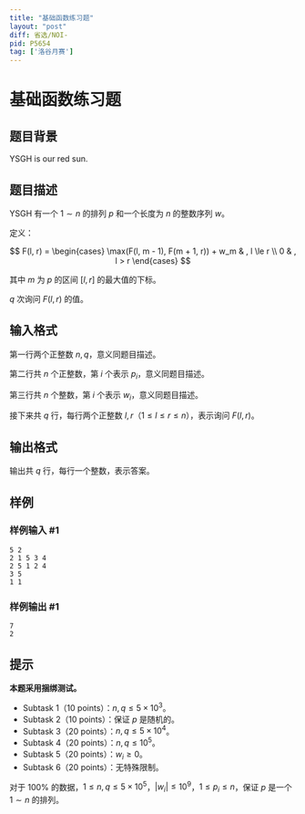 ```yaml
---
title: "基础函数练习题"
layout: "post"
diff: 省选/NOI-
pid: P5654
tag: ['洛谷月赛']
---
```

# 基础函数练习题
## 题目背景

YSGH is our red sun.

## 题目描述

YSGH 有一个 $1 \sim n$ 的排列 $p$ 和一个长度为 $n$ 的整数序列 $w$。

定义：

$$ F(l, r) = \begin{cases} \max(F(l, m - 1), F(m + 1, r)) + w_m & , l \le r \\ 0 & , l > r \end{cases} $$

其中 $m$ 为 $p$ 的区间 $[l, r]$ 的最大值的下标。

$q$ 次询问 $F(l, r)$ 的值。
## 输入格式

第一行两个正整数 $n, q$，意义同题目描述。

第二行共 $n$ 个正整数，第 $i$ 个表示 $p_i$，意义同题目描述。

第三行共 $n$ 个整数，第 $i$ 个表示 $w_i$，意义同题目描述。

接下来共 $q$ 行，每行两个正整数 $l, r$（$1 \le l \le r \le n$），表示询问 $F(l,r)$。
## 输出格式

输出共 $q$ 行，每行一个整数，表示答案。
## 样例

### 样例输入 #1
```
5 2
2 1 5 3 4
2 5 1 2 4
3 5
1 1
```
### 样例输出 #1
```
7
2
```
## 提示

**本题采用捆绑测试。**

- Subtask 1（10 points）：$n, q \le 5 \times {10}^3$。
- Subtask 2（10 points）：保证 $p$ 是随机的。
- Subtask 3（20 points）：$n ,q \le 5 \times {10}^4$。
- Subtask 4（20 points）：$n, q \le {10}^5$。
- Subtask 5（20 points）：$w_i \ge 0$。
- Subtask 6（20 points）：无特殊限制。

对于 $100\%$ 的数据，$1 \le n, q \le 5 \times {10}^5$，$|w_i| \le 10^9$，$1 \le p_i \le n$，保证 $p$ 是一个 $1 \sim n$ 的排列。
